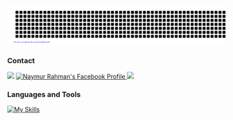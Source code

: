 <div align="center">
  
![naymur](gitartwork.svg)

</div>

### Contact

<a target="_blank" href="https://www.linkedin.com/in/nymur-rahman-b76269178/"><img src="https://img.shields.io/badge/-LinkedIn-0077B5?style=for-the-badge&logo=Linkedin&logoColor=white"></img></a>
<a href="https://www.facebook.com/tusher2001" target="_blank">
  <img src="https://img.shields.io/badge/-Facebook-1877F2?style=for-the-badge&logo=Facebook&logoColor=white" alt="Naymur Rahman's Facebook Profile">
</a>
<a target="_blank" href="http://naymur.me/"><img src="https://img.shields.io/badge/-WEB-FF4088?style=for-the-badge&logo=Hugo&logoColor=white"></img></a>	

### Languages and Tools 
[![My Skills](https://skillicons.dev/icons?i=cpp,javascript,ts,react,tailwind,express,firebase,git,github,mongodb,nodejs,nextjs)](https://skillicons.dev)
